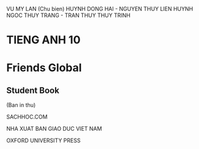 VU MY LAN (Chu bien)
HUYNH DONG HAI - NGUYEN THUY LIEN
HUYNH NGOC THUY TRANG - TRAN THUY THUY TRINH

# TIENG ANH 10

# Friends Global

## Student Book

(Ban in thu)

SACHHOC.COM

NHA XUAT BAN GIAO DUC VIET NAM

OXFORD
UNIVERSITY PRESS